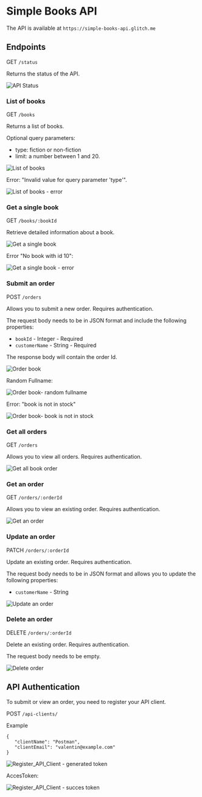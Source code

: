 # Simple Books API #

The API is available at `https://simple-books-api.glitch.me`

## Endpoints ##

GET `/status`

Returns the status of the API.

![API Status](https://github.com/AndreiMihaiC/API-Testing/assets/120325527/d465dd6d-d92e-45c9-90a8-8a683c5f1d6b)

### List of books ###

GET `/books`

Returns a list of books.

Optional query parameters:

- type: fiction or non-fiction
- limit: a number between 1 and 20.

![List of books](https://github.com/AndreiMihaiC/API-Testing/assets/120325527/ab6cabd0-d3db-44ad-8ba9-0e85df9be1c9)

Error: "Invalid value for query parameter 'type'".

![List of books - error](https://github.com/AndreiMihaiC/API-Testing/assets/120325527/0760c231-c11a-4d52-b459-ff2e446740a3)


### Get a single book ###

GET `/books/:bookId`

Retrieve detailed information about a book.

![Get a single book](https://github.com/AndreiMihaiC/API-Testing/assets/120325527/cedd0975-837c-404c-8b75-f689c07f5c13)

Error "No book with id 10":

![Get a single book - error](https://github.com/AndreiMihaiC/API-Testing/assets/120325527/60917d6a-2b9c-4f2f-bfb6-a461766e6148)

### Submit an order ###

POST `/orders`

Allows you to submit a new order. Requires authentication.

The request body needs to be in JSON format and include the following properties:

 - `bookId` - Integer - Required
 - `customerName` - String - Required

The response body will contain the order Id.

![Order book](https://github.com/AndreiMihaiC/API-Testing/assets/120325527/ca4d9b2e-0b30-4a5e-b7ff-05676c6f2c64)

Random Fullname: 

![Order book- random fullname](https://github.com/AndreiMihaiC/API-Testing/assets/120325527/2f852e7c-9467-4a48-911f-43fe3707d46d)

Error: "book is not in stock"

![Order book- book is not in stock](https://github.com/AndreiMihaiC/API-Testing/assets/120325527/a7562ff1-d5b9-4cf9-974d-7a7faedf3de6)

### Get all orders ###

GET `/orders`

Allows you to view all orders. Requires authentication.


![Get all book order](https://github.com/AndreiMihaiC/API-Testing/assets/120325527/4d487450-936d-4506-9917-c16fcc9d56cc)

### Get an order ###

GET `/orders/:orderId`

Allows you to view an existing order. Requires authentication.


![Get an order](https://github.com/AndreiMihaiC/API-Testing/assets/120325527/a9d1e315-db41-45e3-89d5-044bb1bd78c6)

### Update an order ###

PATCH `/orders/:orderId`

Update an existing order. Requires authentication.

The request body needs to be in JSON format and allows you to update the following properties:

 - `customerName` - String

![Update an order](https://github.com/AndreiMihaiC/API-Testing/assets/120325527/54e38cc5-7e23-4b48-ade0-e6d9aba6c54d)

### Delete an order ###

DELETE `/orders/:orderId`

Delete an existing order. Requires authentication.

The request body needs to be empty.

![Delete order](https://github.com/AndreiMihaiC/API-Testing/assets/120325527/291a1a37-ef74-4a22-b163-a07a823752b4)

## API Authentication ##

To submit or view an order, you need to register your API client.

POST `/api-clients/`

Example

 ```
 {
    "clientName": "Postman",
    "clientEmail": "valentin@example.com"
}
```

![Register_API_Client - generated token](https://github.com/AndreiMihaiC/API-Testing/assets/120325527/55a8b6d0-855a-4887-8069-04b55f56dea9)

AccesToken:

![Register_API_Client - succes token](https://github.com/AndreiMihaiC/API-Testing/assets/120325527/67f19e57-acae-4432-8add-c8be970836cf)








